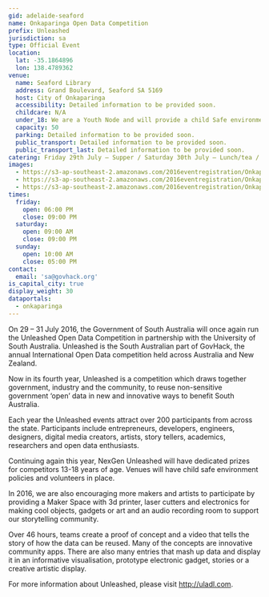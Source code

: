 ```yaml
---
gid: adelaide-seaford
name: Onkaparinga Open Data Competition
prefix: Unleashed
jurisdiction: sa
type: Official Event
location:
  lat: -35.1864896
  lon: 138.4789362
venue:
  name: Seaford Library
  address: Grand Boulevard, Seaford SA 5169
  host: City of Onkaparinga
  accessibility: Detailed information to be provided soon.
  childcare: N/A
  under_18: We are a Youth Node and will provide a child Safe environment - Guardians must ensure safety to and from events.
  capacity: 50
  parking: Detailed information to be provided soon.
  public_transport: Detailed information to be provided soon.
  public_transport_last: Detailed information to be provided soon.
catering: Friday 29th July – Supper / Saturday 30th July – Lunch/tea / Sunday 31st – Lunch
images:
  - https://s3-ap-southeast-2.amazonaws.com/2016eventregistration/Onkaparinga/Seaford_201.jpg
  - https://s3-ap-southeast-2.amazonaws.com/2016eventregistration/Onkaparinga/Seaford_205.jpg
  - https://s3-ap-southeast-2.amazonaws.com/2016eventregistration/Onkaparinga/Seaford_206.jpg
times:
  friday:
    open: 06:00 PM
    close: 09:00 PM
  saturday:
    open: 09:00 AM
    close: 09:00 PM
  sunday:
    open: 10:00 AM
    close: 05:00 PM
contact:
  email: 'sa@govhack.org'
is_capital_city: true
display_weight: 30
dataportals:
  - onkaparinga
---
```


On 29 – 31 July 2016, the Government of South Australia will once again run the Unleashed Open Data Competition in partnership with the University of South Australia. Unleashed is the South Australian part of GovHack, the annual International Open Data competition held across Australia and New Zealand. 

Now in its fourth year, Unleashed is a competition which draws together government, industry and the community, to reuse non-sensitive government ‘open’ data in new and innovative ways to benefit South Australia. 

Each year the Unleashed events attract over 200 participants from across the state. Participants include entrepreneurs, developers, engineers, designers, digital media creators, artists, story tellers, academics, researchers and open data enthusiasts. 

Continuing again this year, NexGen Unleashed will have dedicated prizes for competitors 13-18 years of age. Venues will have child safe environment policies and volunteers in place.

In 2016, we are also encouraging more makers and artists to participate by providing a Maker Space with 3d printer, laser cutters and electronics for making cool objects, gadgets or art and an audio recording room to support our storytelling community.

Over 46 hours, teams create a proof of concept and a video that tells the story of how the data can be reused. Many of the concepts are innovative community apps. There are also many entries that mash up data and display it in an informative visualisation, prototype electronic gadget, stories or a creative artistic display. 

For more information about Unleashed, please visit http://uladl.com. 